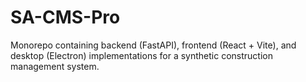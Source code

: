 # SA-CMS-Pro

Monorepo containing backend (FastAPI), frontend (React + Vite), and desktop (Electron) implementations for a synthetic construction management system.
